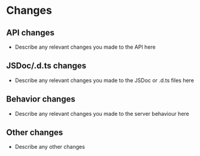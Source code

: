 # Changes

## API changes

- Describe any relevant changes you made to the API here

## JSDoc/.d.ts changes

- Describe any relevant changes you made to the JSDoc or .d.ts files here

## Behavior changes

- Describe any relevant changes you made to the server behaviour here

## Other changes

- Describe any other changes
